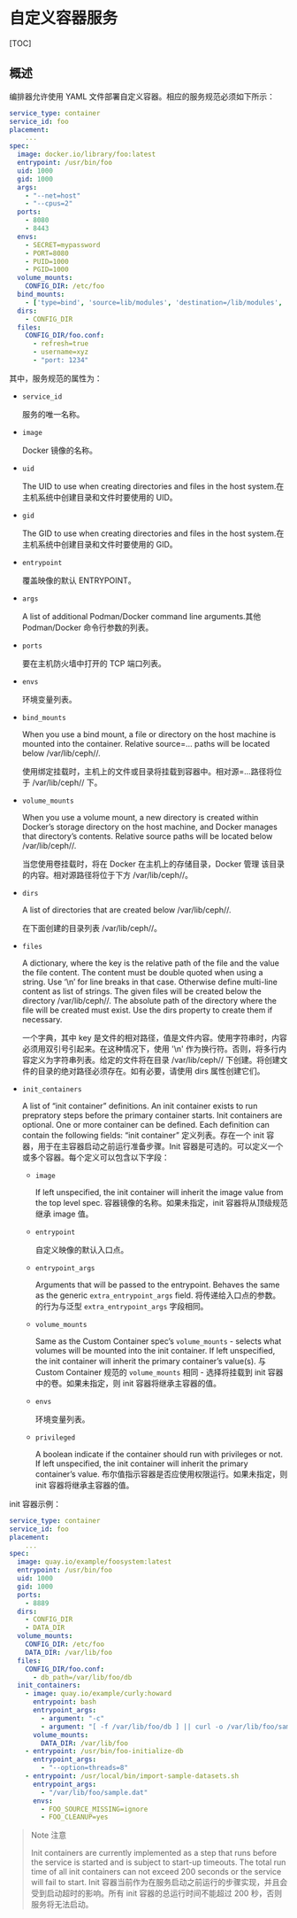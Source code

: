 # 自定义容器服务

[TOC]

## 概述

编排器允许使用 YAML 文件部署自定义容器。相应的服务规范必须如下所示：

```yaml
service_type: container
service_id: foo
placement:
    ...
spec:
  image: docker.io/library/foo:latest
  entrypoint: /usr/bin/foo
  uid: 1000
  gid: 1000
  args:
    - "--net=host"
    - "--cpus=2"
  ports:
    - 8080
    - 8443
  envs:
    - SECRET=mypassword
    - PORT=8080
    - PUID=1000
    - PGID=1000
  volume_mounts:
    CONFIG_DIR: /etc/foo
  bind_mounts:
    - ['type=bind', 'source=lib/modules', 'destination=/lib/modules', 'ro=true']
  dirs:
    - CONFIG_DIR
  files:
    CONFIG_DIR/foo.conf:
      - refresh=true
      - username=xyz
      - "port: 1234"
```

其中，服务规范的属性为：

- `service_id`

  服务的唯一名称。

- `image`

  Docker 镜像的名称。

- `uid`

  The UID to use when creating directories and files in the host system.在主机系统中创建目录和文件时要使用的 UID。

- `gid`

  The GID to use when creating directories and files in the host system.在主机系统中创建目录和文件时要使用的 GID。

- `entrypoint`

  覆盖映像的默认 ENTRYPOINT。

- `args`

  A list of additional Podman/Docker command line arguments.其他 Podman/Docker 命令行参数的列表。

- `ports`

  要在主机防火墙中打开的 TCP 端口列表。

- `envs`

  环境变量列表。

- `bind_mounts`

  When you use a bind mount, a file or directory on the host machine is mounted into the container. Relative source=… paths will be located below /var/lib/ceph/<cluster-fsid>/<daemon-name>.

  使用绑定挂载时，主机上的文件或目录将挂载到容器中。相对源=...路径将位于 /var/lib/ceph/<cluster-fsid>/<daemon-name> 下。

- `volume_mounts`

  When you use a volume mount, a new directory is created within Docker’s storage directory on the host machine, and Docker manages that directory’s contents. Relative source paths will be located below /var/lib/ceph/<cluster-fsid>/<daemon-name>.

  当您使用卷挂载时，将在 Docker 在主机上的存储目录，Docker 管理 该目录的内容。相对源路径将位于下方 /var/lib/ceph/<cluster-fsid>/<daemon-name>。

- `dirs`

  A list of directories that are created below /var/lib/ceph/<cluster-fsid>/<daemon-name>.

  在下面创建的目录列表 /var/lib/ceph/<cluster-fsid>/<daemon-name>。

- `files`

  A dictionary, where the key is the relative path of the file and the value the file content. The content must be double quoted when using a string. Use ‘\n’ for line breaks in that case. Otherwise define multi-line content as list of strings. The given files will be created below the directory /var/lib/ceph/<cluster-fsid>/<daemon-name>. The absolute path of the directory where the file will be created must exist. Use the dirs property to create them if necessary.
  
  一个字典，其中 key 是文件的相对路径，值是文件内容。使用字符串时，内容必须用双引号引起来。在这种情况下，使用 '\n' 作为换行符。否则，将多行内容定义为字符串列表。给定的文件将在目录 /var/lib/ceph/<cluster-fsid>/<daemon-name> 下创建。将创建文件的目录的绝对路径必须存在。如有必要，请使用 dirs 属性创建它们。
  
- `init_containers`

  A list of “init container” definitions. An init container exists to run prepratory steps before the primary container starts. Init containers are optional. One or more container can be defined. Each definition can contain the following fields: “init container” 定义列表。存在一个 init 容器，用于在主容器启动之前运行准备步骤。Init 容器是可选的。可以定义一个或多个容器。每个定义可以包含以下字段：

  * `image`

    If left unspecified, the init container will inherit the image value from the top level spec. 容器镜像的名称。如果未指定，init 容器将从顶级规范继承 image 值。

  * `entrypoint`

    自定义映像的默认入口点。

  * `entrypoint_args`

    Arguments that will be passed to the entrypoint. Behaves the same as the generic `extra_entrypoint_args` field. 将传递给入口点的参数。的行为与泛型 `extra_entrypoint_args` 字段相同。

  * `volume_mounts`

    Same as the Custom Container spec’s `volume_mounts` - selects what volumes will be mounted into the init container. If left unspecified, the init container will inherit the primary container’s value(s). 与 Custom Container 规范的 `volume_mounts` 相同 - 选择将挂载到 init 容器中的卷。如果未指定，则 init 容器将继承主容器的值。

  * `envs`

    环境变量列表。

  * `privileged`

    A boolean indicate if the container should run with privileges or not. If left unspecified, the init container will inherit the primary container’s value. 布尔值指示容器是否应使用权限运行。如果未指定，则 init 容器将继承主容器的值。

init 容器示例：

```yaml
service_type: container
service_id: foo
placement:
    ...
spec:
  image: quay.io/example/foosystem:latest
  entrypoint: /usr/bin/foo
  uid: 1000
  gid: 1000
  ports:
    - 8889
  dirs:
    - CONFIG_DIR
    - DATA_DIR
  volume_mounts:
    CONFIG_DIR: /etc/foo
    DATA_DIR: /var/lib/foo
  files:
    CONFIG_DIR/foo.conf:
      - db_path=/var/lib/foo/db
  init_containers:
    - image: quay.io/example/curly:howard
      entrypoint: bash
      entrypoint_args:
        - argument: "-c"
        - argument: "[ -f /var/lib/foo/db ] || curl -o /var/lib/foo/sample.dat https://foo.example.com/samples/1.dat"
      volume_mounts:
        DATA_DIR: /var/lib/foo
    - entrypoint: /usr/bin/foo-initialize-db
      entrypoint_args:
        - "--option=threads=8"
    - entrypoint: /usr/local/bin/import-sample-datasets.sh
      entrypoint_args:
        - "/var/lib/foo/sample.dat"
      envs:
        - FOO_SOURCE_MISSING=ignore
        - FOO_CLEANUP=yes
```

> Note 注意
>
> Init containers are currently implemented as a step that runs before the service is started and is subject to start-up timeouts. The total run time of all init containers can not exceed 200 seconds or the service will fail to start.
> Init 容器当前作为在服务启动之前运行的步骤实现，并且会受到启动超时的影响。所有 init 容器的总运行时间不能超过 200 秒，否则服务将无法启动。
